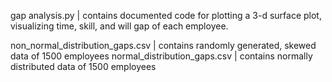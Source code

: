 gap analysis.py | contains documented code for plotting a 3-d surface plot, visualizing time, skill, and will gap of each employee. 

non_normal_distribution_gaps.csv | contains randomly generated, skewed data of 1500 employees
normal_distribution_gaps.csv | contains normally distributed data of 1500 employees 
